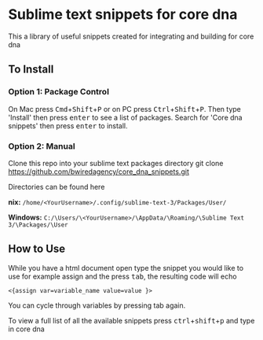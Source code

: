 # Sublime text snippets for core dna

This a library of useful snippets created for integrating and building for core dna


## To Install

### Option 1: Package Control

On Mac press <kbd>Cmd</kbd>+<kbd>Shift</kbd>+<kbd>P</kbd> or on PC press <kbd>Ctrl</kbd>+<kbd>Shift</kbd>+<kbd>P</kbd>. Then type 'Install' then press <kbd>enter</kbd> to see a list of packages. Search for 'Core dna snippets' then press <kbd>enter</kbd> to install.


### Option 2: Manual

Clone this repo into your sublime text packages directory
git clone https://github.com/bwiredagency/core_dna_snippets.git

Directories can be found here

**nix:** `/home/<YourUsername>/.config/sublime-text-3/Packages/User/`

**Windows:** `C:/\Users/\<YourUsername>/\AppData/\Roaming/\Sublime Text 3/\Packages/\User`



## How to Use

While you have a html document open type the snippet you would like to use for example assign and the press <kbd>tab</kbd>, the resulting code will echo

```
<{assign var=variable_name value=value }>
```

You can cycle through variables by pressing tab again.

To view a full list of all the available snippets press <kbd>ctrl</kbd>+<kbd>shift</kbd>+<kbd>p</kbd> and type in core dna
